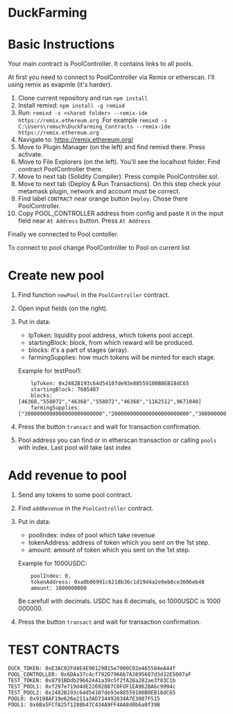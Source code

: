 # DuckFarming

# Basic Instructions

Your main contract is PoolController. It contains links to all pools. 

At first you need to connect to PoolController via Remix or etherscan. I'll using remix as exapmle (it's harder).

1. Clone current repository and run ```npm install```
2. Install remixd: ```npm install -g remixd```
3. Run: ```remixd -s <shared folder> --remix-ide https://remix.ethereum.org``` .For example ```remixd -s C:\Users\romuch\DuckFarming_Contracts --remix-ide https://remix.ethereum.org```
4. Navigate to: https://remix.ethereum.org/
5. Move to Plugin Manager (on the left) and find remixd there. Press activate.
6. Move to File Explorers (on the left). You'll see the localhost folder. Find contract PoolController there.
7. Move to next tab (Solidity Compiler). Press compile PoolController.sol.
8. Move to next tab (Deploy & Run Transactions). On this step check your metamask plugin, network and account must be correct.
9. Find label `CONTRACT` near orange button `Deploy`. Chose there PoolController.
10. Copy POOL_CONTROLLER address from config and paste it in the input field near `At Address` button. Press `At Address`

Finally we connected to Pool contoller.

To connect to pool change PoolController to Pool on current list

# Create new pool

1. Find function `newPool` in the `PoolController` contract.
2. Open input fields (on the right).
3. Put in data:
	- lpToken: liquidity pool address, which tokens pool accept.
	- startingBlock: block, from which reward will be produced.
	- blocks: it's a part of stages (array).
	- farmingSupplies: how much tokens will be minted for each stage.

	Example for testPool1:
	```
		lpToken: 0x2482B193c64d54107de93e88559100B0EB18dC65
		startingBlock: 7605487
		blocks: [46368,"558072","46368","558072","46368","1162512",9671040]
		farmingSupplies: ["3000000000000000000000000","2000000000000000000000000","3000000000000000000000000","2000000000000000000000000","3000000000000000000000000","2000000000000000000000000","5000000000000000000000000"]
	```

4. Press the button `transact` and wait for transaction confirmation.
5. Pool address you can find or in etherscan transaction or calling `pools` with index. Last pool will take last index

# Add revenue to pool

1. Send any tokens to some pool contract.
2. Find `addRevenue` in the `PoolController` contract.
3. Put in data:
	- poolIndex: index of pool which take revenue
	- tokenAddress: address of token which you sent on the 1st step.
	- amount: amount of token which you sent on the 1st step.

	Example for 1000USDC:
	```
		poolIndex: 0,
		tokenAddress: 0xa0b86991c6218b36c1d19d4a2e9eb0ce3606eb48
		amount: 1000000000
	```
	Be carefull with decimals. USDC has 6 decimals, so 1000USDC is 1000 000000.


4. Press the button `transact` and wait for transaction confirmation.


# TEST CONTRACTS

```
DUCK_TOKEN: 0xE3AC02Fd4E4E90129B15e7000C02e465504eA44f
POOL_CONTROLLER: 0x6DAa37c4cf792D7966b7A3895687d3d32E5007aF
TEST_TOKEN: 0x8791BDdb29662441a39c5f2fA28a282ae3f83C1b
TEST_POOL1: 0xf297e719d4dE22692087C0FdF1EA962BA6c9994c
TEST_POOL2: 0x2482B193c64d54107de93e88559100B0EB18dC65
POOL0: 0x9108AF19e626e211a3AD734492834A7E3087F515
POOL1: 0x6Ba5FCfA25f1288b47C434A9FF4AA8d0b6a0f39B
```
